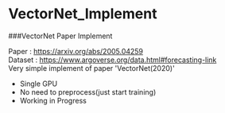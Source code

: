# VectorNet_Implement
###VectorNet Paper Implement

Paper : https://arxiv.org/abs/2005.04259<br>
Dataset : https://www.argoverse.org/data.html#forecasting-link<br>
Very simple implement of paper 'VectorNet(2020)'<br>
* Single GPU<br>
* No need to preprocess(just start training)<br>
* Working in Progress<br>
